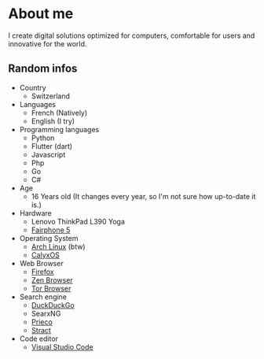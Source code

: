 # About me

I create digital solutions optimized for computers, comfortable for users and innovative for the world.


## Random infos
- Country
    - Switzerland
- Languages
    - French (Natively)
    - English (I try)
- Programming languages
    - Python
    - Flutter (dart)
    - Javascript
    - Php
    - Go
    - C#
- Age
    - 16 Years old (It changes every year, so I'm not sure how up-to-date it is.)
- Hardware
    - Lenovo ThinkPad L390 Yoga
    - [Fairphone 5](https://fairphone.com)
- Operating System
    - [Arch Linux](https://archlinux.org/) (btw)
    - [CalyxOS](https://calyxos.org/)
- Web Browser
    - [Firefox](https://firefox.com)
    - [Zen Browser](https://zen-browser.app)
    - [Tor Browser](https://www.torproject.org)
- Search engine
    - [DuckDuckGo](https://duckduckgo.com)
    - SearxNG
    - [Prieco](https://prieco.net)
    - [Stract](https://stract.com/)
- Code editor
    - [Visual Studio Code](https://code.visualstudio.com)
